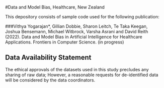 #Data and Model Bias, Healthcare, New Zealand

This depository consists of sample code used for the following publication:

###Vithya Yogarajan*, Gillian Dobbie, Sharon Leitch, Te Taka Keegan, Joshua Bensemann, Michael Witbrock, Varsha Asrani and David Reith (2022). Data and Model Bias in Artificial Intelligence for Healthcare Applications. Frontiers in Computer Science. (in progress)

## Data Availability Statement
The ethical approvals of the datasets used in this study precludes any
sharing of raw data; However, a reasonable requests for de-identified data will be considered by the data coordinators. 

